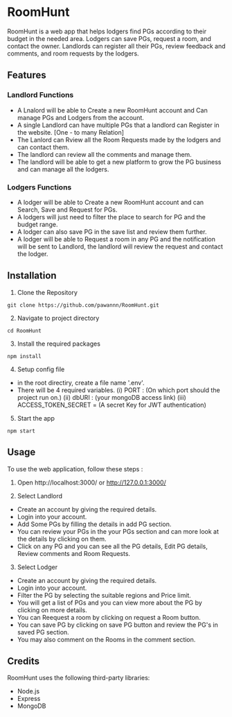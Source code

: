 # RoomHunt

RoomHunt is a web app that helps lodgers find PGs according to their budget in the needed area. Lodgers can save PGs, request a room, and contact the owner. Landlords can register all their PGs, review feedback and comments, and room requests by the lodgers.

## Features
### Landlord Functions
- A Lnalord will be able to Create a new RoomHunt account and Can manage PGs and Lodgers from the account.
- A single Landlord can have multiple PGs that a landlord can Register in the website. [One - to many Relation]
- The Lanlord can Rview all the Room Requests made by the lodgers and can contact them.
- The landlord can review all the comments and manage them.
- The landlord will be able to get a new platform to grow the PG business and can manage all the lodgers.

### Lodgers Functions
- A lodger will be able to Create a new RoomHunt account and can Search, Save and Request for PGs.
- A lodgers will just need to filter the place to search for PG and the budget range.
- A lodger can also save PG in the save list and review them further.
- A lodger will be able to Request a room in any PG and the notification will be sent to Landlord, the landlord will review the request and contact the lodger.

## Installation

1. Clone the Repository
```
git clone https://github.com/pawannn/RoomHunt.git
```

2. Navigate to project directory
```
cd RoomHunt
```

3. Install the required packages
```
npm install
```

4. Setup config file
- in the root directiry, create a file name '.env'.
- There will be 4 required variables.
(i) PORT : (On which port should the project run on.)
(ii) dbURI : (your mongoDB access link)
(iii) ACCESS_TOKEN_SECRET = (A secret Key for JWT authentication)

5. Start the app
```
npm start
```

## Usage 

To use the web application, follow these steps :

1. Open http://localhost:3000/ or http://127.0.0.1:3000/

2. Select Landlord
- Create an account by giving the required details.
- Login into your account.
- Add Some PGs by filling the details in add PG section.
- You can review your PGs in the your PGs section and can more look at the details by clicking on them.
- Click on any PG and you can see all the PG details, Edit PG details, Review comments and Room Requests.

3. Select Lodger
- Create an account by giving the required details.
- Login into your account.
- Filter the PG by selecting the suitable regions and Price limit.
- You will get a list of PGs and you can view more about the PG by clicking on more details.
- You can Reequest a room by clicking on request a Room button.
- You can save PG by clicking on save PG button and review the PG's in saved PG section.
- You may also comment on the Rooms in the comment section.

## Credits 

RoomHunt uses the following third-party libraries:
+ Node.js
+ Express
+ MongoDB